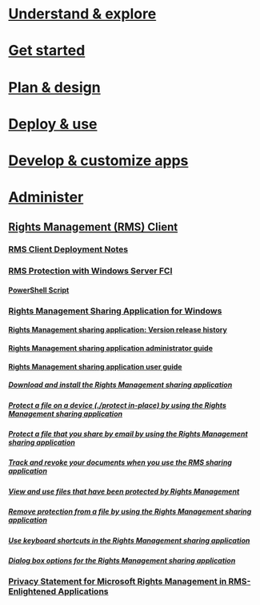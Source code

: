 # [Understand & explore](/rights-management/understand-explore/azure-rights-management)
# [Get started](/rights-management/get-started/requirements-for-azure-rights-management)
# [Plan & design](/rights-management/plan-design/azure-rights-management-deployment-roadmap)
# [Deploy & use](/rights-management/deploy-use/activating-azure-rights-management)
# [Develop & customize apps](/rights-management/develop/developers-guide)
# [Administer](/rights-management/administer/administering-azure-rights-management-with-powershell)
## [Rights Management (RMS) Client](./rights-management-rms-client.md)
### [RMS Client Deployment Notes](./rms-client-deployment-notes.md)
### [RMS Protection with Windows Server FCI](./rms-protection-with-windows-server-file-classification-infrastructure-fci.md)
#### [PowerShell Script](./rms-protection-script-fci.md)
### [Rights Management Sharing Application for Windows](./rights-management-sharing-application-for-windows.md)
#### [Rights Management sharing application: Version release history](./rights-management-sharing-application-version-release-history.md)
#### [Rights Management sharing application administrator guide](./rights-management-sharing-application-administrator-guide.md)
#### [Rights Management sharing application user guide](./rights-management-sharing-application-user-guide.md)
##### [Download and install the Rights Management sharing application](./download-and-install-the-rights-management-sharing-application.md)
##### [Protect a file on a device (./protect in-place) by using the Rights Management sharing application](./protect-a-file-on-a-device-protect-in-place-by-using-the-rights-management-sharing-application.md)
##### [Protect a file that you share by email by using the Rights Management sharing application](./protect-a-file-that-you-share-by-email-by-using-the-rights-management-sharing-application.md)
##### [Track and revoke your documents when you use the RMS sharing application](./track-and-revoke-your-documents-when-you-use-the-rms-sharing-application.md)
##### [View and use files that have been protected by Rights Management](./view-and-use-files-that-have-been-protected-by-rights-management.md)
##### [Remove protection from a file by using the Rights Management sharing application](./remove-protection-from-a-file-by-using-the-rights-management-sharing-application.md)
##### [Use keyboard shortcuts in the Rights Management sharing application](./use-keyboard-shortcuts-in-the-rights-management-sharing-application.md)
##### [Dialog box options for the Rights Management sharing application](./dialog-box-options-for-the-rights-management-sharing-application.md)
### [Privacy Statement for Microsoft Rights Management in RMS-Enlightened Applications](./privacy-statement-for-microsoft-rights-management-in-rms-enlightened-applications.md)
